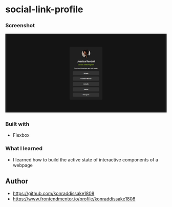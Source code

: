 # social-link-profile

### Screenshot

![](./screenshot/screenshot.PNG)

### Built with

- Flexbox

### What I learned

- I learned how to build the active state of interactive components of a webpage

## Author

- https://github.com/konraddissake1808
- https://www.frontendmentor.io/profile/konraddissake1808